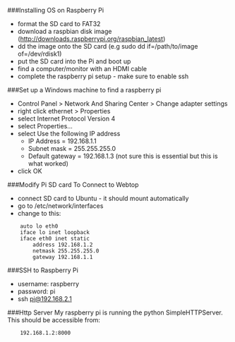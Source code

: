 ###Installing OS on Raspberry Pi
 - format the SD card to FAT32
 - download a raspbian disk image (http://downloads.raspberrypi.org/raspbian_latest)
 - dd the image onto the SD card (e.g sudo dd if=/path/to/image of=/dev/rdisk1)
 - put the SD card into the Pi and boot up
 - find a computer/monitor with an HDMI cable
 - complete the raspberry pi setup - make sure to enable ssh

###Set up a Windows machine to find a raspberry pi
 - Control Panel > Network And Sharing Center > Change adapter settings
 - right click ethernet > Properties
 - select Internet Protocol Version 4
 - select Properties...
 - select Use the following IP address
   - IP Address = 192.168.1.1
   - Subnet mask = 255.255.255.0
   - Default gateway = 192.168.1.3 (not sure this is essential but this is what worked)
 - click OK

###Modify Pi SD card To Connect to Webtop
 - connect SD card to Ubuntu - it should mount automatically
 - go to /etc/network/interfaces
 - change to this:

```
    auto lo eth0
    iface lo inet loopback
    iface eth0 inet static
        address 192.168.1.2
        netmask 255.255.255.0
        gateway 192.168.1.1
```

###SSH to Raspberry Pi
 - username: raspberry
 - password: pi
 - ssh pi@192.168.2.1

###Http Server
My raspberry pi is running the python SimpleHTTPServer. This should be accessible from:
```
    192.168.1.2:8000
```
